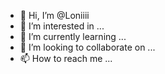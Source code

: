 - 👋 Hi, I’m @Loniiii
- 👀 I’m interested in ...
- 🌱 I’m currently learning ...
- 💞️ I’m looking to collaborate on ...
- 📫 How to reach me ...

<!---
Loniiii/Loniiii is a ✨ special ✨ repository because its `README.md` (this file) appears on your GitHub profile.
You can click the Preview link to take a look at your changes.
--->
